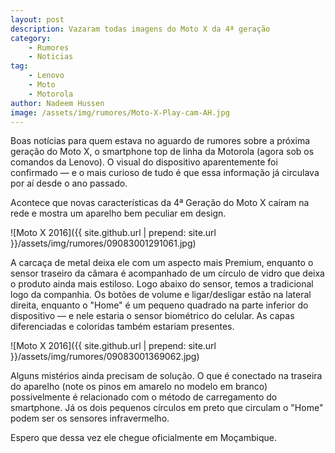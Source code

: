 ```yaml
---
layout: post
description: Vazaram todas imagens do Moto X da 4ª geração
category:
    - Rumores
    - Noticias
tag:
    - Lenovo
    - Moto
    - Motorola
author: Nadeem Hussen
image: /assets/img/rumores/Moto-X-Play-cam-AH.jpg
---
```


Boas notícias para quem estava no aguardo de rumores sobre a próxima geração do Moto X, o smartphone top de linha da Motorola  (agora sob os comandos da Lenovo). O visual do dispositivo aparentemente foi confirmado — e o mais curioso de tudo é que essa informação já circulava por aí desde o ano passado.

Acontece que novas características da 4ª Geração do Moto X caíram na rede e mostra um aparelho bem peculiar em design.

![Moto X 2016]({{ site.github.url | prepend: site.url }}/assets/img/rumores/09083001291061.jpg)

A carcaça de metal deixa ele com um aspecto mais Premium, enquanto o sensor traseiro da câmara é acompanhado de um círculo de vidro que deixa o produto ainda mais estiloso.
Logo abaixo do sensor, temos a tradicional logo da companhia. Os botões de volume e ligar/desligar estão na lateral direita, enquanto o "Home" é um pequeno quadrado na parte inferior do dispositivo — e nele estaria o sensor biométrico do celular. As capas diferenciadas e coloridas também estariam presentes.

![Moto X 2016]({{ site.github.url | prepend: site.url }}/assets/img/rumores/09083001369062.jpg)

Alguns mistérios ainda precisam de solução. 
O que é conectado na traseira do aparelho (note os pinos em amarelo no modelo em branco) possivelmente é relacionado com o método de carregamento do smartphone. Já os dois pequenos círculos em preto que circulam o "Home" podem ser os sensores infravermelho.

Espero que dessa vez ele chegue oficialmente em Moçambique.